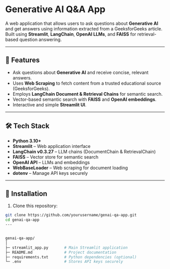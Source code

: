 # Generative AI Q&A App

A web application that allows users to ask questions about **Generative AI** and get answers using information extracted from a GeeksforGeeks article. Built using **Streamlit**, **LangChain**, **OpenAI LLMs**, and **FAISS** for retrieval-based question answering.

---

## 🚀 Features

- Ask questions about **Generative AI** and receive concise, relevant answers.
- Uses **Web Scraping** to fetch content from a trusted educational source (GeeksforGeeks).
- Employs **LangChain Document & Retrieval Chains** for semantic search.
- Vector-based semantic search with **FAISS** and **OpenAI embeddings**.
- Interactive and simple **Streamlit UI**.

---

## 🛠 Tech Stack

- **Python 3.10+**
- **Streamlit** – Web application interface
- **LangChain v0.3.27** – LLM chains (DocumentChain & RetrievalChain)
- **FAISS** – Vector store for semantic search
- **OpenAI API** – LLMs and embeddings
- **WebBaseLoader** – Web scraping for document loading
- **dotenv** – Manage API keys securely

---

## 🔧 Installation

1. Clone this repository:

```bash
git clone https://github.com/yourusername/genai-qa-app.git
cd genai-qa-app
---


genai-qa-app/
│
├─ streamlit_app.py       # Main Streamlit application
├─ README.md              # Project documentation
├─ requirements.txt       # Python dependencies (optional)
└─ .env                   # Stores API keys securely

